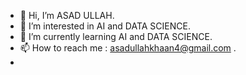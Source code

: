 - 👋 Hi, I’m ASAD ULLAH.
- 👀 I’m interested in AI and DATA SCIENCE.
- 🌱 I’m currently learning AI and DATA SCIENCE.
- 📫 How to reach me : asadullahkhaan4@gmail.com .
- 
